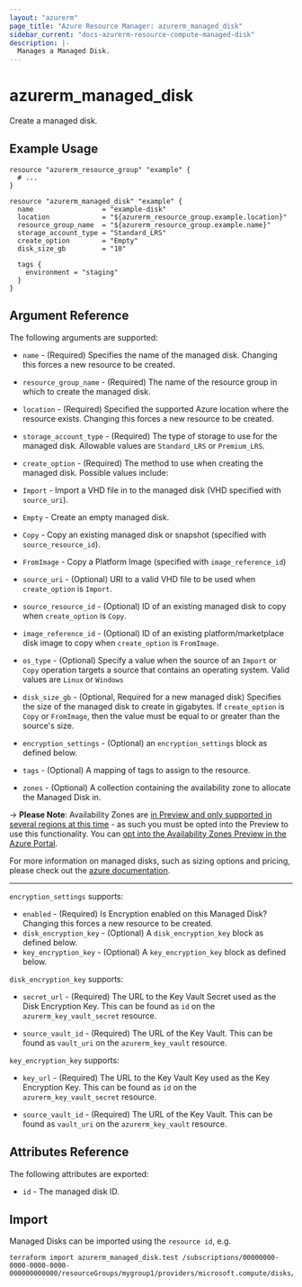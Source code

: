 ```yaml
---
layout: "azurerm"
page_title: "Azure Resource Manager: azurerm_managed_disk"
sidebar_current: "docs-azurerm-resource-compute-managed-disk"
description: |-
  Manages a Managed Disk.
---
```


# azurerm_managed_disk

Create a managed disk.

## Example Usage

```hcl
resource "azurerm_resource_group" "example" {
  # ...
}

resource "azurerm_managed_disk" "example" {
  name                 = "example-disk"
  location             = "${azurerm_resource_group.example.location}"
  resource_group_name  = "${azurerm_resource_group.example.name}"
  storage_account_type = "Standard_LRS"
  create_option        = "Empty"
  disk_size_gb         = "10"

  tags {
    environment = "staging"
  }
}
```

## Argument Reference

The following arguments are supported:

* `name` - (Required) Specifies the name of the managed disk. Changing this forces a
    new resource to be created.

* `resource_group_name` - (Required) The name of the resource group in which to create
    the managed disk.

* `location` - (Required) Specified the supported Azure location where the resource exists.
    Changing this forces a new resource to be created.

* `storage_account_type` - (Required) The type of storage to use for the managed disk.
    Allowable values are `Standard_LRS` or `Premium_LRS`.

* `create_option` - (Required) The method to use when creating the managed disk. Possible values include:
 * `Import` - Import a VHD file in to the managed disk (VHD specified with `source_uri`).
 * `Empty` - Create an empty managed disk.
 * `Copy` - Copy an existing managed disk or snapshot (specified with `source_resource_id`).
 * `FromImage` - Copy a Platform Image (specified with `image_reference_id`)

* `source_uri` - (Optional) URI to a valid VHD file to be used when `create_option` is `Import`.

* `source_resource_id` - (Optional) ID of an existing managed disk to copy when `create_option` is `Copy`.

* `image_reference_id` - (Optional) ID of an existing platform/marketplace disk image to copy when `create_option` is `FromImage`.

* `os_type` - (Optional) Specify a value when the source of an `Import` or `Copy`
    operation targets a source that contains an operating system. Valid values are `Linux` or `Windows`

* `disk_size_gb` - (Optional, Required for a new managed disk) Specifies the size of the managed disk to create in gigabytes.
    If `create_option` is `Copy` or `FromImage`, then the value must be equal to or greater than the source's size.

* `encryption_settings` - (Optional) an `encryption_settings` block as defined below.

* `tags` - (Optional) A mapping of tags to assign to the resource.

* `zones` - (Optional) A collection containing the availability zone to allocate the Managed Disk in.

-> **Please Note**: Availability Zones are [in Preview and only supported in several regions at this time](https://docs.microsoft.com/en-us/azure/availability-zones/az-overview) - as such you must be opted into the Preview to use this functionality. You can [opt into the Availability Zones Preview in the Azure Portal](http://aka.ms/azenroll).

For more information on managed disks, such as sizing options and pricing, please check out the
[azure documentation](https://docs.microsoft.com/en-us/azure/storage/storage-managed-disks-overview).

---

`encryption_settings` supports:

* `enabled` - (Required) Is Encryption enabled on this Managed Disk? Changing this forces a new resource to be created.
* `disk_encryption_key` - (Optional) A `disk_encryption_key` block as defined below.
* `key_encryption_key` - (Optional) A `key_encryption_key` block as defined below.

`disk_encryption_key` supports:

* `secret_url` - (Required) The URL to the Key Vault Secret used as the Disk Encryption Key. This can be found as `id` on the `azurerm_key_vault_secret` resource.

* `source_vault_id` - (Required) The URL of the Key Vault. This can be found as `vault_uri` on the `azurerm_key_vault` resource.

`key_encryption_key` supports:

* `key_url` - (Required) The URL to the Key Vault Key used as the Key Encryption Key. This can be found as `id` on the `azurerm_key_vault_secret` resource.

* `source_vault_id` - (Required) The URL of the Key Vault. This can be found as `vault_uri` on the `azurerm_key_vault` resource.


## Attributes Reference

The following attributes are exported:

* `id` - The managed disk ID.

## Import

Managed Disks can be imported using the `resource id`, e.g.

```shell
terraform import azurerm_managed_disk.test /subscriptions/00000000-0000-0000-0000-000000000000/resourceGroups/mygroup1/providers/microsoft.compute/disks/manageddisk1
```
